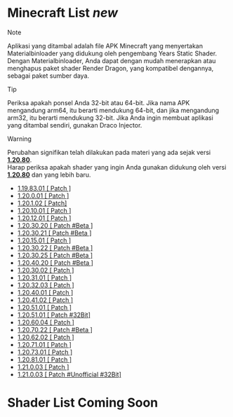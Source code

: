 # Minecraft List _new_

> [!NOTE]
> Aplikasi yang ditambal adalah file APK Minecraft yang menyertakan Materialbinloader yang didukung oleh pengembang Years Static Shader.
Dengan Materialbinloader, Anda dapat dengan mudah menerapkan atau menghapus paket shader Render Dragon, yang kompatibel dengannya, sebagai paket sumber daya.

> [!TIP]
> Periksa apakah ponsel Anda 32-bit atau 64-bit.
Jika nama APK mengandung arm64, itu berarti mendukung 64-bit, dan jika mengandung arm32, itu berarti mendukung 32-bit.
Jika Anda ingin membuat aplikasi yang ditambal sendiri, gunakan Draco Injector.

> [!WARNING]
> Perubahan signifikan telah dilakukan pada materi yang ada sejak versi **<U>1.20.80</U>**.  
> Harap periksa apakah shader yang ingin Anda gunakan didukung oleh versi **<U>1.20.80</U>** dan yang lebih baru.

- [1.19.83.01 [ Patch ]](https://www.mediafire.com/file/6sz1fusghiwaw7t/1.19.83.01_arm64_v8a_patched.apk/file)
- [1.20.0.01 [ Patch ]](https://www.mediafire.com/file/hsiuqd1h512xu5r/1.20.0.01_arm64_v8a_patched.apk/file)
- [1.20.1.02 [ Patch]](https://www.mediafire.com/file/l9eclrhvklgo1kc/1.20.1.02_arm64_v8a_patched.apk/file)
- [1.20.10.01 [ Patch ]](https://www.mediafire.com/file/d3c0ep06x2wmkd4/1.20.10.01_arm64_v8a_patched.apk/file)
- [1.20.12.01 [ Patch ]](https://www.mediafire.com/file/8chmoae5f2ew26b/1.20.12.01_arm64_v8a_patched.apk/file)
- [1.20.30.20 [ Patch \#Beta ]](https://www.mediafire.com/file/zuumsd4vl1kyrhq/1.20.30.20_arm64_v8a_patched.apk/file)
- [1.20.30.21 [ Patch \#Beta ]](https://www.mediafire.com/file/ulppkigrnhphzqt/1.20.30.21_arm64_v8a_patched.apk/file)
- [1.20.15.01 [ Patch ]](https://www.mediafire.com/file/m7zmheqbp57qjv2/1.20.15.01_arm64_v8a_patched.apk/file)
- [1.20.30.22 [ Patch \#Beta ]](https://www.mediafire.com/file/sdylc8glbqjb0v4/1.20.30.22_arm64_v8a_patched.apk/file)
- [1.20.30.25 [ Patch \#Beta ]](https://www.mediafire.com/file/kdt17ujaztbcuwr/1.20.30.25_arm64_v8a_patched.apk/file)
- [1.20.40.20 [ Patch #Beta ]](https://www.mediafire.com/file/tnbo8pt78nnt2m1/1.20.40.20_arm64_v8a_patched.apk/file)
- [1.20.30.02 [ Patch ]](https://www.mediafire.com/file/61k2gzvdsdz6gip/1.20.30.02_arm64_v8a_patched.apk/file)
- [1.20.31.01 [ Patch ]](https://www.mediafire.com/file/kjko0nvpi0kjd7r/1.20.31.01_arm64_v8a_patched.apk/file)
- [1.20.32.03 [ Patch ]](https://www.mediafire.com/file/jbiun3m59ustpo3/1.20.32.03_arm64_v8a_patched.apk/file)
- [1.20.40.01 [ Patch ]](https://www.mediafire.com/file/olatjslsodtp9nk/1.20.40.01_arm64_v8a_patched.apk/file)
- [1.20.41.02 [ Patch ]](https://www.mediafire.com/file/eyhdpgboshmwlq1/1.20.41.02_arm64_v8a_patched.apk/file)
- [1.20.51.01 [ Patch ]](https://www.mediafire.com/file/pplk51uj3cflkv2/1.20.51.01_arm64_v8a_patched.apk/file)
- [1.20.51.01 [ Patch #32Bit]](https://www.mediafire.com/file/f6qaggi56jn8tk9/1.20.51.01_arm32_v7a_patched.apk/file)
- [1.20.60.04 [ Patch ]](https://www.mediafire.com/file/464olxxg76ng27d/1.20.60.04_arm32_arm64_patched..apk/file)
- [1.20.70.22 [ Patch #Beta ]](https://www.mediafire.com/file/tvh6x8ihp7fvpmb/1.20.70.22_arm32_arm64_patched.apk/file)
- [1.20.62.02 [ Patch ]](https://www.mediafire.com/file/qumb90mv6rslv2a/1.20.62.02_arm32_arm64_patched.apk/file)
- [1.20.71.01 [ Patch ]](https://www.mediafire.com/file/n47z19qhm7xqtel/1.20.71.01_arm32_arm64_patched.apk/file)
- [1.20.73.01 [ Patch ]](https://www.mediafire.com/file/jo15op4cxyyoh7o/1.20.73.01_arm32_arm64_patched.apk/file)
- [1.20.81.01 [ Patch ]](https://www.mediafire.com/file/azar13e4hb3uk3f/minecraft-1.20.81.01-arm64_v8a-patched.apk/file)
- [1.21.0.03 [ Patch ]](https://www.mediafire.com/file/mgpqw1voqnz9lik/1.21.0.03__arm64_patched.apk/file)
- [1.21.0.03 [ Patch #Unofficial #32Bit]](https://www.mediafire.com/file/uz5cklcq88upm32/1.21.0.03_arm32_Draco_Patched.apk/file)
# Shader List Coming Soon
